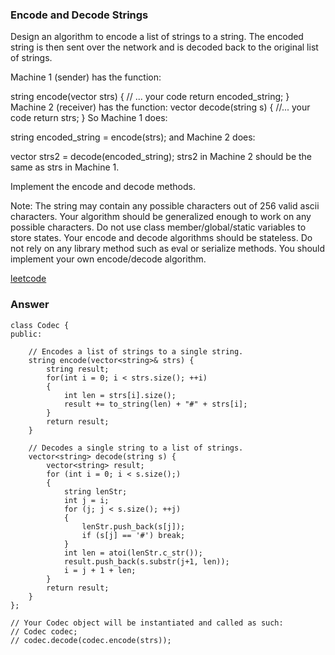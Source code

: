 ### Encode and Decode Strings
Design an algorithm to encode a list of strings to a string. The encoded string is then sent over the network and is decoded back to the original list of strings.

Machine 1 (sender) has the function:

string encode(vector<string> strs) {
  // ... your code
  return encoded_string;
}
Machine 2 (receiver) has the function:
vector<string> decode(string s) {
  //... your code
  return strs;
}
So Machine 1 does:

string encoded_string = encode(strs);
and Machine 2 does:

vector<string> strs2 = decode(encoded_string);
strs2 in Machine 2 should be the same as strs in Machine 1.

Implement the encode and decode methods.

Note:
The string may contain any possible characters out of 256 valid ascii characters. Your algorithm should be generalized enough to work on any possible characters.
Do not use class member/global/static variables to store states. Your encode and decode algorithms should be stateless.
Do not rely on any library method such as eval or serialize methods. You should implement your own encode/decode algorithm.

[leetcode](https://leetcode.com/problems/encode-and-decode-strings/description/)

### Answer
	class Codec {
	public:

	    // Encodes a list of strings to a single string.
	    string encode(vector<string>& strs) {
	        string result;
	        for(int i = 0; i < strs.size(); ++i)
	        {
	            int len = strs[i].size();
	            result += to_string(len) + "#" + strs[i];    
	        }
	        return result;
	    }

	    // Decodes a single string to a list of strings.
	    vector<string> decode(string s) {
	        vector<string> result;
	        for (int i = 0; i < s.size();)
	        {
	            string lenStr;
	            int j = i;
	            for (j; j < s.size(); ++j)
	            {
	                lenStr.push_back(s[j]);
	                if (s[j] == '#') break;
	            }
	            int len = atoi(lenStr.c_str());
	            result.push_back(s.substr(j+1, len));
	            i = j + 1 + len;
	        }
	        return result;
	    }
	};

	// Your Codec object will be instantiated and called as such:
	// Codec codec;
	// codec.decode(codec.encode(strs));